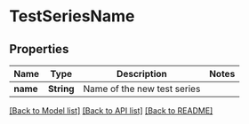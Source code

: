 # TestSeriesName

## Properties
Name | Type | Description | Notes
------------ | ------------- | ------------- | -------------
**name** | **String** | Name of the new test series | 

[[Back to Model list]](../README.md#documentation-for-models) [[Back to API list]](../README.md#documentation-for-api-endpoints) [[Back to README]](../README.md)


